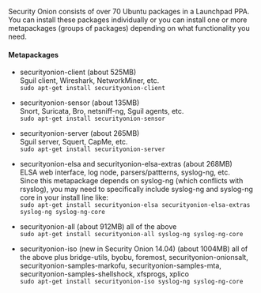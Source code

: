 Security Onion consists of over 70 Ubuntu packages in a Launchpad PPA.  You can install these packages individually or you can install one or more metapackages (groups of packages) depending on what functionality you need.

#### Metapackages ####

  * securityonion-client (about 525MB)  
Sguil client, Wireshark, NetworkMiner, etc.  
```sudo apt-get install securityonion-client```

  * securityonion-sensor (about 135MB)  
Snort, Suricata, Bro, netsniff-ng, Sguil agents, etc.  
```sudo apt-get install securityonion-sensor```

  * securityonion-server (about 265MB)  
Sguil server, Squert, CapMe, etc.  
```sudo apt-get install securityonion-server```

  * securityonion-elsa and securityonion-elsa-extras (about 268MB)  
ELSA web interface, log node, parsers/pattterns, syslog-ng, etc.  
Since this metapackage depends on syslog-ng (which conflicts with rsyslog), you may need to specifically include syslog-ng and syslog-ng core in your install line like:  
```sudo apt-get install securityonion-elsa securityonion-elsa-extras syslog-ng syslog-ng-core```

  * securityonion-all (about 912MB)
all of the above  
```sudo apt-get install securityonion-all syslog-ng syslog-ng-core```

  * securityonion-iso (new in Security Onion 14.04) (about 1004MB)
all of the above plus bridge-utils, byobu, foremost, securityonion-onionsalt, securityonion-samples-markofu, securityonion-samples-mta, securityonion-samples-shellshock, xfsprogs, xplico  
```sudo apt-get install securityonion-iso syslog-ng syslog-ng-core```